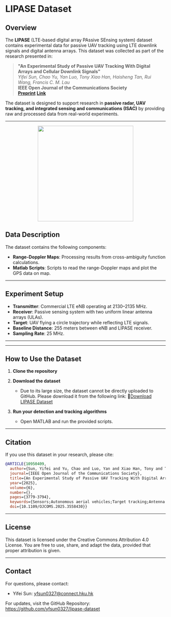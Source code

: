 # LIPASE Dataset

## Overview
The **LIPASE** (LTE-based dIgital array PAssive SEnsing system) dataset contains experimental data for passive UAV tracking using LTE downlink signals and digital antenna arrays. This dataset was collected as part of the research presented in:

> **"An Experimental Study of Passive UAV Tracking With Digital Arrays and Cellular Downlink Signals"**  
> *Yifei Sun, Chao Yu, Yan Luo, Tony Xiao Han, Haisheng Tan, Rui Wang, Francis C. M. Lau*  
> **IEEE Open Journal of the Communications Society**  
> **[Preprint](https://arxiv.org/abs/2412.20788)**
> **[Link](https://ieeexplore.ieee.org/abstract/document/10950409/)**

The dataset is designed to support research in **passive radar, UAV tracking, and integrated sensing and communications (ISAC)** by providing raw and processed data from real-world experiments.

---
<p align="center">
    <!--<img src='ExampleGPS.jpg' width="300" >-->
    <img src='ExampleRDPlot.jpg' width="300" > <br>
</p>

## Data Description
The dataset contains the following components:

<!--- **Raw IQ Samples**: Baseband signals collected by software-defined radios (SDRs) from LTE downlink transmissions.-->
<!--- - **Preprocessed Signals**: Interference-suppressed signals.-->
- **Range-Doppler Maps**: Processing results from cross-ambiguity function calculations.
- **Matlab Scripts**: Scripts to read the range-Doppler maps and plot the GPS data on map.

---

## Experiment Setup
- **Transmitter**: Commercial LTE eNB operating at 2130–2135 MHz.
- **Receiver**: Passive sensing system with two uniform linear antenna arrays (ULAs).
- **Target**: UAV flying a circle trajectory while reflecting LTE signals.
- **Baseline Distance**: 255 meters between eNB and LIPASE receiver.
- **Sampling Rate**: 25 MHz.

---

<!--
## File Structure
```plaintext
LIPASE-Dataset/
│── raw_data/                      # Raw IQ samples
│── processed_data/                 # Preprocessed signals (beamformed, clutter-suppressed)
│── range_doppler_maps/             # Cross-ambiguity function results
│── matlab_scripts/                 # MATLAB scripts for processing data
│── README.md                       # This file
```
```plaintext
LIPASE-Dataset/
│── main.m                         # Main MATLAB script for processing data
│── data/
│   ├── gps/                        # GPS data
│   ├── raw/                        # Raw IQ samples
│   ├── preprocessed/               # Preprocessed IQ signals (clutter-suppressed)
│   ├── rdplot/                     # RD plot
│── fun/                            # MATLAB functions
│── README.md                       # This file
```

-->


---

## How to Use the Dataset

1. **Clone the repository**  

2. **Download the dataset**
   - Due to its large size, the dataset cannot be directly uploaded to GitHub. Please download it from the following link:
🔗[Download LIPASE Dataset](https://lasso525.quickconnect.cn/d/s/12HGCyjHEZhcjowa9ELTeg13N6VfRG51/6C9oAboGjXWV89wfowvX7YDko_x_1GYp-4rxAmCZeEww)

4. **Run your detection and tracking algorithms**  
   - Open MATLAB and run the provided scripts.

---

## Citation
If you use this dataset in your research, please cite:
```bibtex
@ARTICLE{10950409,
  author={Sun, Yifei and Yu, Chao and Luo, Yan and Xiao Han, Tony and Tan, Haisheng and Wang, Rui and Lau, Francis C. M.},
  journal={IEEE Open Journal of the Communications Society}, 
  title={An Experimental Study of Passive UAV Tracking With Digital Arrays and Cellular Downlink Signals}, 
  year={2025},
  volume={6},
  number={},
  pages={3779-3794},
  keywords={Sensors;Autonomous aerial vehicles;Target tracking;Antenna arrays;Receivers;Quadrotors;Directional antennas;Trajectory tracking;Surveillance;Radar tracking;Low-altitude economy;bistatic sensing;integrated sensing and communications;LTE;UAV;trajectory tracking},
  doi={10.1109/OJCOMS.2025.3558430}}
```

---

## License
This dataset is licensed under the Creative Commons Attribution 4.0 License. You are free to use, share, and adapt the data, provided that proper attribution is given.

---

## Contact
For questions, please contact:

- Yifei Sun: yfsun0327@connect.hku.hk

For updates, visit the GitHub Repository:
https://github.com/yfsun0327/lipase-dataset







